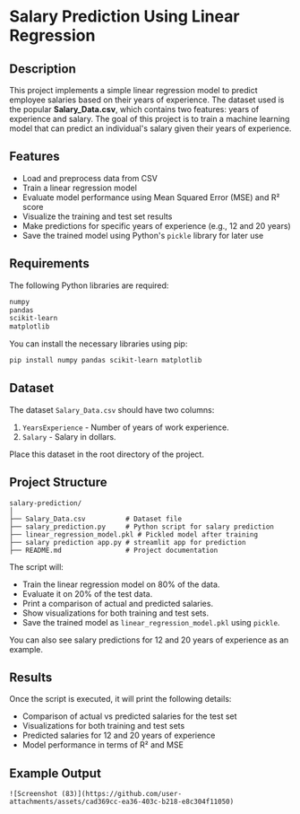 # Salary Prediction Using Linear Regression

## Description

This project implements a simple linear regression model to predict employee salaries based on their years of experience. The dataset used is the popular **Salary_Data.csv**, which contains two features: years of experience and salary. The goal of this project is to train a machine learning model that can predict an individual's salary given their years of experience.

## Features

- Load and preprocess data from CSV
- Train a linear regression model
- Evaluate model performance using Mean Squared Error (MSE) and R² score
- Visualize the training and test set results
- Make predictions for specific years of experience (e.g., 12 and 20 years)
- Save the trained model using Python's `pickle` library for later use

## Requirements

The following Python libraries are required:

```bash
numpy
pandas
scikit-learn
matplotlib
```

You can install the necessary libraries using pip:

```bash
pip install numpy pandas scikit-learn matplotlib
```

## Dataset

The dataset `Salary_Data.csv` should have two columns:

1. `YearsExperience` - Number of years of work experience.
2. `Salary` - Salary in dollars.

Place this dataset in the root directory of the project.

## Project Structure

```
salary-prediction/
│
├── Salary_Data.csv          # Dataset file
├── salary_prediction.py     # Python script for salary prediction
├── linear_regression_model.pkl # Pickled model after training
├── salary prediction app.py # streamlit app for prediction
├── README.md                # Project documentation
```


The script will:
- Train the linear regression model on 80% of the data.
- Evaluate it on 20% of the test data.
- Print a comparison of actual and predicted salaries.
- Show visualizations for both training and test sets.
- Save the trained model as `linear_regression_model.pkl` using `pickle`.

You can also see salary predictions for 12 and 20 years of experience as an example.

## Results

Once the script is executed, it will print the following details:

- Comparison of actual vs predicted salaries for the test set
- Visualizations for both training and test sets
- Predicted salaries for 12 and 20 years of experience
- Model performance in terms of R² and MSE

## Example Output

```
![Screenshot (83)](https://github.com/user-attachments/assets/cad369cc-ea36-403c-b218-e8c304f11050)
